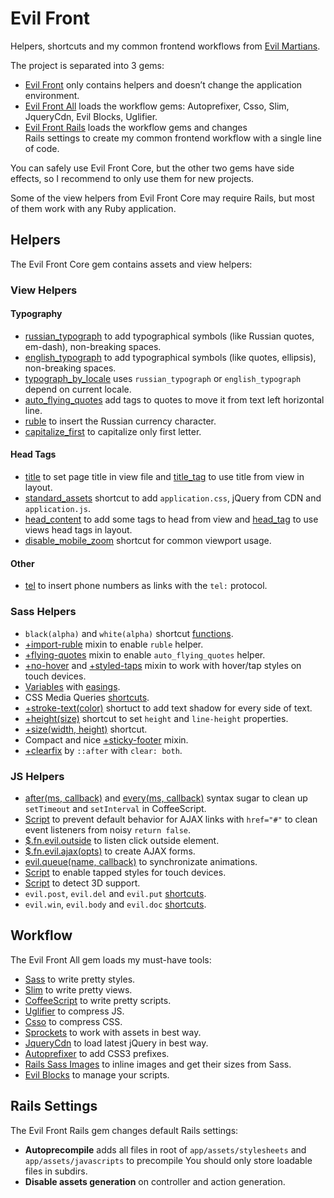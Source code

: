 # Evil Front

Helpers, shortcuts and my common frontend workflows
from [Evil Martians](http://evilmartians.com/).

The project is separated into 3 gems:
* [Evil Front](evil-front/) only contains helpers and doesn’t change
  the application environment.
* [Evil Front All](evil-front-all/) loads the workflow gems: Autoprefixer, Csso,
  Slim, JqueryCdn, Evil Blocks, Uglifier.
* [Evil Front Rails](evil-front-rails/) loads the workflow gems and changes\
  Rails settings to create my common frontend workflow
  with a single line of code.

You can safely use Evil Front Core, but the other two gems have side effects,
so I recommend to only use them for new projects.

Some of the view helpers from Evil Front Core may require Rails, but most of them
work with any Ruby application.

## Helpers

The Evil Front Core gem contains assets and view helpers:

### View Helpers

#### Typography

* [russian_typograph](evil-front/lib/evil-front/helpers/russian_typograph.rb)
  to add typographical symbols (like Russian quotes, em-dash),
  non-breaking spaces.
* [english_typograph](evil-front/lib/evil-front/helpers/english_typograph.rb)
  to add typographical symbols (like quotes, ellipsis), non-breaking spaces.
* [typograph_by_locale](evil-front/lib/evil-front/helpers/typograph_by_locale.rb)
  uses `russian_typograph` or `english_typograph` depend on current locale.
* [auto_flying_quotes](evil-front/lib/evil-front/helpers/auto_flying_quotes.rb)
  add tags to quotes to move it from text left horizontal line.
* [ruble](evil-front/lib/evil-front/helpers/ruble.rb) to insert the Russian
  currency character.
* [capitalize_first](evil-front/lib/evil-front/helpers/capitalize_first.rb)
  to capitalize only first letter.

#### Head Tags

* [title](evil-front/lib/evil-front/helpers/title.rb) to set page title
  in view file and [title_tag](evil-front/lib/evil-front/helpers/title_tag.rb)
  to use title from view in layout.
* [standard_assets](evil-front/lib/evil-front/helpers/standard_assets.rb)
  shortcut to add `application.css`, jQuery from CDN and `application.js`.
* [head_content](evil-front/lib/evil-front/helpers/head_content.rb)
  to add some tags to head from view and
  [head_tag](evil-front/lib/evil-front/helpers/head_tag.rb) to use views
  head tags in layout.
* [disable_mobile_zoom](evil-front/lib/evil-front/helpers/disable_mobile_zoom.rb)
  shortcut for common viewport usage.

####  Other

* [tel](evil-front/lib/evil-front/helpers/tel.rb) to insert phone numbers as
  links with the `tel:` protocol.

### Sass Helpers

* `black(alpha)` and `white(alpha)` shortcut
  [functions](evil-front/lib/assets/stylesheets/evil-front/colors.sass).
* [+import-ruble](evil-front/lib/assets/stylesheets/evil-front/import-ruble.sass)
  mixin to enable `ruble` helper.
* [+flying-quotes](evil-front/lib/assets/stylesheets/evil-front/flying-quotes.sass)
  mixin to enable `auto_flying_quotes` helper.
* [+no-hover](evil-front/lib/assets/stylesheets/evil-front/no-hover.sass) and
  [+styled-taps](evil-front/lib/assets/stylesheets/evil-front/styled-taps.sass)
  mixin to work with hover/tap styles on touch devices.
* [Variables](evil-front/lib/assets/stylesheets/evil-front/easings.sass)
  with [easings](http://easings.net/).
* CSS Media Queries
  [shortcuts](evil-front/lib/assets/stylesheets/evil-front/media.sass).
* [+stroke-text(color)](evil-front/lib/assets/stylesheets/evil-front/stroke-text.sass)
  shortuct to add text shadow for every side of text.
* [+height(size)](evil-front/lib/assets/stylesheets/evil-front/height.sass)
  shortcut to set `height` and `line-height` properties.
* [+size(width, height)](evil-front/lib/assets/stylesheets/evil-front/size.sass)
  shortcut.
* Compact and nice
  [+sticky-footer](evil-front/lib/assets/stylesheets/evil-front/sticky-footer.sass)
  mixin.
* [+clearfix](evil-front/lib/assets/stylesheets/evil-front/clearfix.sass)
  by `::after` with `clear: both`.

### JS Helpers

* [after(ms, callback)](evil-front/lib/assets/javascripts/evil-front/after.js)
  and
  [every(ms, callback)](evil-front/lib/assets/javascripts/evil-front/every.js)
  syntax sugar to clean up `setTimeout` and `setInterval` in CoffeeScript.
* [Script](evil-front/lib/assets/javascripts/evil-front/links.js) to prevent
  default behavior for AJAX links with `href="#"` to clean event listeners from
  noisy `return false`.
* [$.fn.evil.outside](evil-front/lib/assets/javascripts/evil-front/outside.js)
  to listen click outside element.
* [$.fn.evil.ajax(opts)](evil-front/lib/assets/javascripts/evil-front/ajax.js)
  to create AJAX forms.
* [evil.queue(name, callback)](evil-front/lib/assets/javascripts/evil-front/queue.js)
  to synchronizate animations.
* [Script](evil-front/lib/assets/javascripts/evil-front/tappable.js)
  to enable tapped styles for touch devices.
* [Script](evil-front/lib/assets/javascripts/evil-front/detect-3d.js)
  to detect 3D support.
* `evil.post`, `evil.del` and `evil.put`
  [shortcuts](evil-front/lib/assets/javascripts/evil-front/http.js).
* `evil.win`, `evil.body` and `evil.doc`
  [shortcuts](evil-front/lib/assets/javascripts/evil-front/core.js).

## Workflow

The Evil Front All gem loads my must-have tools:

* [Sass](http://sass-lang.com/) to write pretty styles.
* [Slim](http://slim-lang.com/) to write pretty views.
* [CoffeeScript](http://coffeescript.org/) to write pretty scripts.
* [Uglifier](https://github.com/lautis/uglifier) to compress JS.
* [Csso](http://bem.info/tools/csso/) to compress CSS.
* [Sprockets](https://github.com/sstephenson/sprockets) to work with assets
  in best way.
* [JqueryCdn](https://github.com/ai/jquery-cdn) to load latest jQuery
  in best way.
* [Autoprefixer](https://github.com/ai/autoprefixer) to add CSS3 prefixes.
* [Rails Sass Images](https://github.com/ai/rails-sass-images) to inline images
  and get their sizes from Sass.
* [Evil Blocks](https://github.com/ai/evil-blocks) to manage your scripts.

## Rails Settings

The Evil Front Rails gem changes default Rails settings:

* **Autoprecompile** adds all files in root of `app/assets/stylesheets`
  and `app/assets/javascripts` to precompile You should only store loadable
  files in subdirs.
* **Disable assets generation** on controller and action generation.
